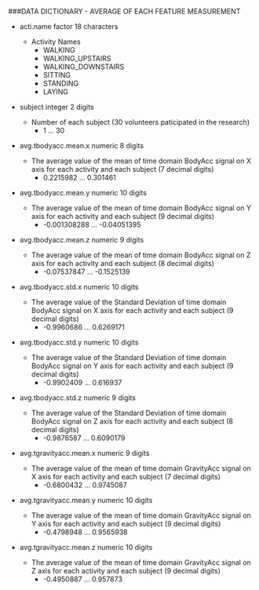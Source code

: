 ###DATA DICTIONARY - AVERAGE OF EACH FEATURE MEASUREMENT

* acti.name     factor     18 characters
	* Activity Names
		- WALKING
		- WALKING_UPSTAIRS
		- WALKING_DOWNSTAIRS
		- SITTING
		- STANDING
		- LAYING

* subject     integer     2 digits
	* Number of each subject (30 volunteers paticipated in the research)
		- 1 ... 30

* avg.tbodyacc.mean.x     numeric     8 digits
	* The average value of the mean of time domain BodyAcc signal on X axis for each activity and each subject (7 decimal digits)
		- 0.2215982 ... 0.301461

* avg.tbodyacc.mean.y     numeric     10 digits
	* The average value of the mean of time domain BodyAcc signal on Y axis for each activity and each subject (9 decimal digits)
		- -0.001308288 ... -0.04051395

* avg.tbodyacc.mean.z     numeric     9 digits
	* The average value of the mean of time domain BodyAcc signal on Z axis for each activity and each subject (8 decimal digits)
		- -0.07537847 ... -0.1525139

* avg.tbodyacc.std.x     numeric     10 digits
	* The average value of the Standard Deviation of time domain BodyAcc signal on X axis for each activity and each subject (9 decimal digits)
		- -0.9960686 ... 0.6269171

* avg.tbodyacc.std.y     numeric     10 digits
	* The average value of the Standard Deviation of time domain BodyAcc signal on Y axis for each activity and each subject (9 decimal digits)
		- -0.9902409 ... 0.616937

* avg.tbodyacc.std.z     numeric     9 digits
	* The average value of the Standard Deviation of time domain BodyAcc signal on Z axis for each activity and each subject (8 decimal digits)
		- -0.9876587 ... 0.6090179

* avg.tgravityacc.mean.x     numeric     9 digits
	* The average value of the mean of time domain GravityAcc signal on X axis for each activity and each subject (7 decimal digits)
		- -0.6800432 ... 0.9745087

* avg.tgravityacc.mean.y     numeric     10 digits
	* The average value of the mean of time domain GravityAcc signal on Y axis for each activity and each subject (9 decimal digits)
		- -0.4798948 ... 0.9565938

* avg.tgravityacc.mean.z     numeric     10 digits
	* The average value of the mean of time domain GravityAcc signal on Z axis for each activity and each subject (9 decimal digits)
		- -0.4950887 ... 0.957873